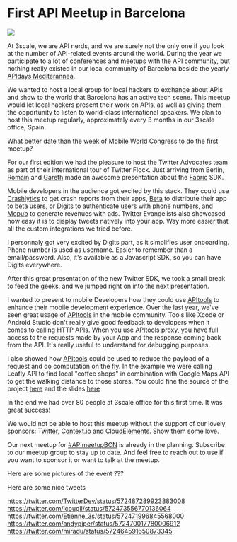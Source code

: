 # First API Meetup in Barcelona

![](https://s.evbuc.com/https_proxy?url=http%3A%2F%2Fi.imgur.com%2F3SQ5Xly.png&sig=ADR2i7_B4o296yaLD68vbQe1o3hkQaY9yw)

At 3scale, we are API nerds, and we are surely not the only one if you look at the number of API-related events around the world. During the year we participate to a lot of conferences and meetups with the API community, but nothing really existed in our local community of Barcelona beside the yearly [APIdays Mediterannea](http://mediterranea.apidays.io).

We wanted to host a local group for local hackers to exchange about APIs and show to the world that Barcelona has an active tech scene. This meetup would let local hackers present their work on APIs, as well as giving them the opportunity to listen to world-class international speakers. We plan to host this meetup regularly, approximately every 3 months in our 3scale office, Spain.

What better date than the week of Mobile World Congress to do the first meetup?

For our first edition we had the pleasure to host the Twitter Advocates team as part of their international tour of Twitter Flock. Just arriving from Berlin, [Romain](http://twitter.com/romainhuet) and [Gareth](https://twitter.com/gpj) made an awesome presentation about the [Fabric](http://fabric.io) SDK.

Mobile developers in the audience got excited by this stack. They could use [Crashlytics](https://get.fabric.io/crashlytics) to get crash reports from their apps, [Beta](https://get.fabric.io/beta) to distribute their app to beta users, or [Digits](https://get.fabric.io/digits) to authenticate users with phone numbers, and [Mopub](https://get.fabric.io/mopub) to generate revenues with ads. Twitter Evangelists also showcased how easy it is to display tweets natively into your app. Way more easier that all the custom integrations we tried before.

I personnaly got very excited by Digits part, as it simplifies user onboarding. Phone number is used as username. Easier to remember than a email/password. Also, it's available as a Javascript SDK, so you can have Digits everywhere.

After this great presentation of the new Twitter SDK, we took a small break to feed the geeks, and we jumped right on into the next presentation.

I wanted to present to mobile Developers how they could use [APItools](http://apitools.com) to enhance their mobile development experience. Over the last year, we've seen great usage of [APItools](http://apitools.com) in the mobile community. Tools like Xcode or Android Studio don't really give good feedback to developers when it comes to calling HTTP APIs. When you use [APItools](http://apitools.com) proxy, you have full access to the requests made by your App and the response coming back from the API. It's really useful to understand for debugging purposes.

I also showed how [APItools](http://apitools.com) could be used to reduce the payload of a request and do computation on the fly. In the example we were calling Leafly API to find local "coffee shops" in combination with Google Maps API to get the walking distance to those stores. You could fine the source of the project [here](https://github.com/picsoung/localhemp) and the slides [here](https://speakerdeck.com/apitools/enhance-mobile-dev-with-apitools)

In the end we had over 80 people at 3scale office for this first time. It was great success!

We would not be able to host this meetup without the support of our lovely sponsors: [Twitter](http://twitter.com/TwitterDev), [Context.io](http://context.io) and [CloudElements](http://cloudelements.com). Show them some love.

Our next meetup for [#APImeetupBCN](https://twitter.com/search?f=realtime&q=%23APImeetupbcn&src=typd) is already in the planning. Subscribe to our meetup group to stay up to date. And feel free to reach out to use if you want to sponsor it or want to talk at the meetup.

Here are some pictures of the event
???

Here are some nice tweets

https://twitter.com/TwitterDev/status/572487289923883008
https://twitter.com/icougil/status/572473556770136064
https://twitter.com/Etienne_3s/status/572471996845568000
https://twitter.com/andypiper/status/572470017780006912
https://twitter.com/miradu/status/572464591650873345
